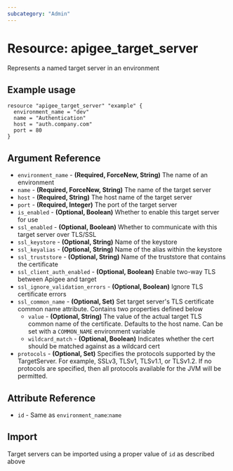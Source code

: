 ```yaml
---
subcategory: "Admin"
---
```

# Resource: apigee_target_server
Represents a named target server in an environment
## Example usage
```hcl
resource "apigee_target_server" "example" {
  environment_name = "dev"
  name = "Authentication"
  host = "auth.company.com"
  port = 80
}
```
## Argument Reference
* `environment_name` - **(Required, ForceNew, String)** The name of an environment
* `name` - **(Required, ForceNew, String)** The name of the target server
* `host` - **(Required, String)** The host name of the target server 
* `port` - **(Required, Integer)** The port of the target server
* `is_enabled` - **(Optional, Boolean)** Whether to enable this target server for use
* `ssl_enabled` - **(Optional, Boolean)** Whether to communicate with this target server over TLS/SSL
* `ssl_keystore` - **(Optional, String)** Name of the keystore
* `ssl_keyalias` - **(Optional, String)** Name of the alias within the keystore
* `ssl_truststore` - **(Optional, String)** Name of the truststore that contains the certificate
* `ssl_client_auth_enabled` - **(Optional, Boolean)** Enable two-way TLS between Apigee and target
* `ssl_ignore_validation_errors` - **(Optional, Boolean)** Ignore TLS certificate errors
* `ssl_common_name` - **(Optional, Set)** Set target server's TLS certificate common name attribute. Contains two properties defined below
    * `value` - **(Optional, String)** The value of the actual target TLS common name of the certificate. Defaults to the host name. Can be set with a `COMMON_NAME` environment variable
    * `wildcard_match` - **(Optional, Boolean)** Indicates whether the cert should be matched against as a wildcard cert
* `protocols` - **(Optional, Set)** Specifies the protocols supported by the TargetServer. For example, SSLv3, TLSv1, TLSv1.1, or TLSv1.2. If no protocols are specified, then all protocols available for the JVM will be permitted.
## Attribute Reference
* `id` - Same as `environment_name`:`name`
## Import
Target servers can be imported using a proper value of `id` as described above
